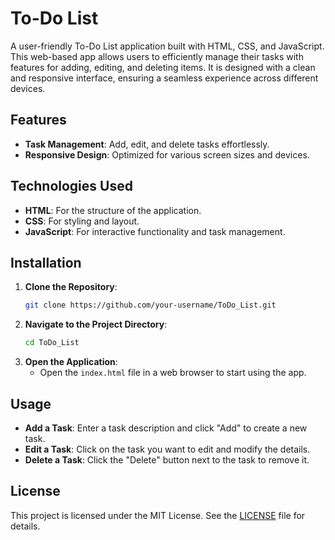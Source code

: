 # To-Do List

A user-friendly To-Do List application built with HTML, CSS, and JavaScript. This web-based app allows users to efficiently manage their tasks with features for adding, editing, and deleting items. It is designed with a clean and responsive interface, ensuring a seamless experience across different devices.

## Features
- **Task Management**: Add, edit, and delete tasks effortlessly.
- **Responsive Design**: Optimized for various screen sizes and devices.

## Technologies Used
- **HTML**: For the structure of the application.
- **CSS**: For styling and layout.
- **JavaScript**: For interactive functionality and task management.

## Installation
1. **Clone the Repository**:
    ```bash
    git clone https://github.com/your-username/ToDo_List.git
    ```
2. **Navigate to the Project Directory**:
    ```bash
    cd ToDo_List
    ```
3. **Open the Application**:
    - Open the `index.html` file in a web browser to start using the app.

## Usage
- **Add a Task**: Enter a task description and click "Add" to create a new task.
- **Edit a Task**: Click on the task you want to edit and modify the details.
- **Delete a Task**: Click the "Delete" button next to the task to remove it.

## License
This project is licensed under the MIT License. See the [LICENSE](LICENSE) file for details.


